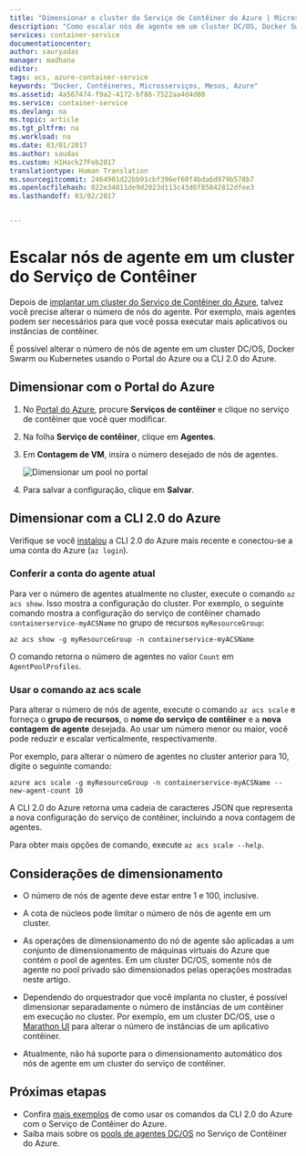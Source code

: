 ```yaml
---
title: "Dimensionar o cluster do Serviço de Contêiner do Azure | Microsoft Docs"
description: "Como escalar nós de agente em um cluster DC/OS, Docker Swarm ou Kubernetes no Serviço de Contêiner do Azure usando a CLI do Azure ou o portal do Azure."
services: container-service
documentationcenter: 
author: sauryadas
manager: madhana
editor: 
tags: acs, azure-container-service
keywords: "Docker, Contêineres, Microsserviços, Mesos, Azure"
ms.assetid: 4a567474-f9a2-4172-bf86-7522aa4d4d80
ms.service: container-service
ms.devlang: na
ms.topic: article
ms.tgt_pltfrm: na
ms.workload: na
ms.date: 03/01/2017
ms.author: saudas
ms.custom: H1Hack27Feb2017
translationtype: Human Translation
ms.sourcegitcommit: 2464901d22bb91cbf396ef60f4bda6d979b578b7
ms.openlocfilehash: 022e34811de9d2023d113c43d6f85842812dfee3
ms.lasthandoff: 03/02/2017


---
```

# <a name="scale-agent-nodes-in-a-container-service-cluster"></a>Escalar nós de agente em um cluster do Serviço de Contêiner
Depois de [implantar um cluster do Serviço de Contêiner do Azure](container-service-deployment.md), talvez você precise alterar o número de nós do agente. Por exemplo, mais agentes podem ser necessários para que você possa executar mais aplicativos ou instâncias de contêiner. 

É possível alterar o número de nós de agente em um cluster DC/OS, Docker Swarm ou Kubernetes usando o Portal do Azure ou a CLI 2.0 do Azure. 

## <a name="scale-with-the-azure-portal"></a>Dimensionar com o Portal do Azure

1. No [Portal do Azure](https://portal.azure.com), procure **Serviços de contêiner** e clique no serviço de contêiner que você quer modificar.
2. Na folha **Serviço de contêiner**, clique em **Agentes**.
3. Em **Contagem de VM**, insira o número desejado de nós de agentes.

    ![Dimensionar um pool no portal](./media/container-service-scale/container-service-scale-portal.png)

4. Para salvar a configuração, clique em **Salvar**.



## <a name="scale-with-the-azure-cli-20"></a>Dimensionar com a CLI 2.0 do Azure

Verifique se você [instalou](/cli/azure/install-az-cli2) a CLI 2.0 do Azure mais recente e conectou-se a uma conta do Azure (`az login`).


### <a name="see-the-current-agent-count"></a>Conferir a conta do agente atual
Para ver o número de agentes atualmente no cluster, execute o comando `az acs show`. Isso mostra a configuração do cluster. Por exemplo, o seguinte comando mostra a configuração do serviço de contêiner chamado `containerservice-myACSName` no grupo de recursos `myResourceGroup`:

```azurecli
az acs show -g myResourceGroup -n containerservice-myACSName
```

O comando retorna o número de agentes no valor `Count` em `AgentPoolProfiles`.


### <a name="use-the-az-acs-scale-command"></a>Usar o comando az acs scale
Para alterar o número de nós de agente, execute o comando `az acs scale` e forneça o **grupo de recursos**, o **nome do serviço de contêiner** e a **nova contagem de agente** desejada. Ao usar um número menor ou maior, você pode reduzir e escalar verticalmente, respectivamente.

Por exemplo, para alterar o número de agentes no cluster anterior para 10, digite o seguinte comando:

```azurecli
azure acs scale -g myResourceGroup -n containerservice-myACSName --new-agent-count 10
```

A CLI 2.0 do Azure retorna uma cadeia de caracteres JSON que representa a nova configuração do serviço de contêiner, incluindo a nova contagem de agentes.

Para obter mais opções de comando, execute `az acs scale --help`.


## <a name="scaling-considerations"></a>Considerações de dimensionamento


* O número de nós de agente deve estar entre 1 e 100, inclusive. 

* A cota de núcleos pode limitar o número de nós de agente em um cluster.

* As operações de dimensionamento do nó de agente são aplicadas a um conjunto de dimensionamento de máquinas virtuais do Azure que contém o pool de agentes. Em um cluster DC/OS, somente nós de agente no pool privado são dimensionados pelas operações mostradas neste artigo.

* Dependendo do orquestrador que você implanta no cluster, é possível dimensionar separadamente o número de instâncias de um contêiner em execução no cluster. Por exemplo, em um cluster DC/OS, use o [Marathon UI](container-service-mesos-marathon-ui.md) para alterar o número de instâncias de um aplicativo contêiner.

* Atualmente, não há suporte para o dimensionamento automático dos nós de agente em um cluster do serviço de contêiner.





## <a name="next-steps"></a>Próximas etapas
* Confira [mais exemplos](container-service-create-acs-cluster-cli.md) de como usar os comandos da CLI 2.0 do Azure com o Serviço de Contêiner do Azure.
* Saiba mais sobre os [pools de agentes DC/OS](container-service-dcos-agents.md) no Serviço de Contêiner do Azure.


